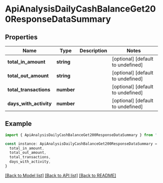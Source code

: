 # ApiAnalysisDailyCashBalanceGet200ResponseDataSummary

## Properties

| Name                   | Type       | Description | Notes                             |
| ---------------------- | ---------- | ----------- | --------------------------------- |
| **total_in_amount**    | **string** |             | [optional] [default to undefined] |
| **total_out_amount**   | **string** |             | [optional] [default to undefined] |
| **total_transactions** | **number** |             | [optional] [default to undefined] |
| **days_with_activity** | **number** |             | [optional] [default to undefined] |

## Example

```typescript
import { ApiAnalysisDailyCashBalanceGet200ResponseDataSummary } from './api'

const instance: ApiAnalysisDailyCashBalanceGet200ResponseDataSummary = {
  total_in_amount,
  total_out_amount,
  total_transactions,
  days_with_activity,
}
```

[[Back to Model list]](../README.md#documentation-for-models) [[Back to API list]](../README.md#documentation-for-api-endpoints) [[Back to README]](../README.md)
